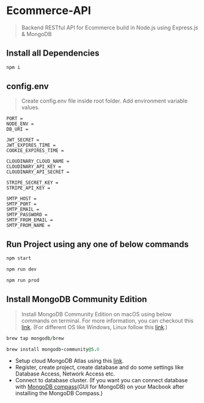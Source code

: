 # Ecommerce-API
>Backend RESTful API for Ecommerce build in Node.js using Express.js & MongoDB

## Install all Dependencies
```ruby
npm i
```
## config.env
>Create config.env file inside root folder. Add environment variable values.
```
PORT =
NODE_ENV =
DB_URI = 

JWT_SECRET =
JWT_EXPIRES_TIME =
COOKIE_EXPIRES_TIME =

CLOUDINARY_CLOUD_NAME =
CLOUDINARY_API_KEY =
CLOUDINARY_API_SECRET =

STRIPE_SECRET_KEY =
STRIPE_API_KEY =

SMTP_HOST =
SMTP_PORT =
SMTP_EMAIL =
SMTP_PASSWORD =
SMTP_FROM_EMAIL =
SMTP_FROM_NAME =
```
## Run Project using any one of below commands
```ruby
npm start
```
```ruby
npm run dev
```
```ruby
npm run prod
```
## Install MongoDB Community Edition
>Install MongoDB Community Edition on macOS using below commands on terminal. For more information, you can checkout this [link](https://docs.mongodb.com/manual/tutorial/install-mongodb-on-os-x/). (For different OS like Windows, Linux follow this [link](https://docs.mongodb.com/manual/administration/install-community/).)
```ruby
brew tap mongodb/brew
```
```ruby
brew install mongodb-community@5.0
```
- Setup cloud MongoDB Atlas using this [link](https://account.mongodb.com/).
- Register, create project, create database and do some settings like Database Access, Network Access etc.
- Connect to database cluster. (If you want you can connect database with [MongoDB compass](https://www.mongodb.com/products/compass)(GUI for MongoDB) on your Macbook after installing the MongoDB Compass.)
